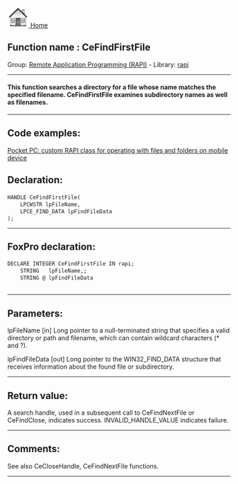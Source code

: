 [<img src="../../images/home.png"> Home ](https://github.com/VFPX/Win32API)  

## Function name : CeFindFirstFile
Group: [Remote Application Programming (RAPI)](../../functions_group.md#Remote_Application_Programming_(RAPI))  -  Library: [rapi](../../Libraries.md#rapi)  
***  


#### This function searches a directory for a file whose name matches the specified filename. CeFindFirstFile examines subdirectory names as well as filenames.
***  


## Code examples:
[Pocket PC: custom RAPI class for operating with files and folders on mobile device](../../samples/sample_448.md)  

## Declaration:
```foxpro  
HANDLE CeFindFirstFile(
	LPCWSTR lpFileName,
	LPCE_FIND_DATA lpFindFileData
);  
```  
***  


## FoxPro declaration:
```foxpro  
DECLARE INTEGER CeFindFirstFile IN rapi;
	STRING   lpFileName,;
	STRING @ lpFindFileData
  
```  
***  


## Parameters:
lpFileName 
[in] Long pointer to a null-terminated string that specifies a valid directory or path and filename, which can contain wildcard characters (* and ?).

lpFindFileData 
[out] Long pointer to the WIN32_FIND_DATA structure that receives information about the found file or subdirectory.  
***  


## Return value:
A search handle, used in a subsequent call to CeFindNextFile or CeFindClose, indicates success. INVALID_HANDLE_VALUE indicates failure.   
***  


## Comments:
See also CeCloseHandle, CeFindNextFile functions.  
  
***  

